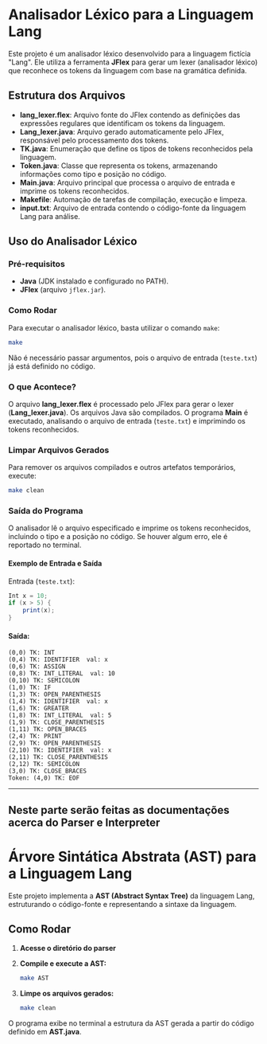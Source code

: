 # Analisador Léxico para a Linguagem Lang

Este projeto é um analisador léxico desenvolvido para a linguagem fictícia "Lang". Ele utiliza a ferramenta **JFlex** para gerar um lexer (analisador léxico) que reconhece os tokens da linguagem com base na gramática definida.

## Estrutura dos Arquivos

- **lang_lexer.flex**: Arquivo fonte do JFlex contendo as definições das expressões regulares que identificam os tokens da linguagem.
- **Lang_lexer.java**: Arquivo gerado automaticamente pelo JFlex, responsável pelo processamento dos tokens.
- **TK.java**: Enumeração que define os tipos de tokens reconhecidos pela linguagem.
- **Token.java**: Classe que representa os tokens, armazenando informações como tipo e posição no código.
- **Main.java**: Arquivo principal que processa o arquivo de entrada e imprime os tokens reconhecidos.
- **Makefile**: Automação de tarefas de compilação, execução e limpeza.
- **input.txt**: Arquivo de entrada contendo o código-fonte da linguagem Lang para análise.

## Uso do Analisador Léxico

### Pré-requisitos
- **Java** (JDK instalado e configurado no PATH).
- **JFlex** (arquivo `jflex.jar`).

### Como Rodar
Para executar o analisador léxico, basta utilizar o comando `make`:

```bash
make 
```
Não é necessário passar argumentos, pois o arquivo de entrada (`teste.txt`) já está definido no código.

### O que Acontece?
O arquivo **lang_lexer.flex** é processado pelo JFlex para gerar o lexer (**Lang_lexer.java**).
Os arquivos Java são compilados.
O programa **Main** é executado, analisando o arquivo de entrada (`teste.txt`) e imprimindo os tokens reconhecidos.

### Limpar Arquivos Gerados
Para remover os arquivos compilados e outros artefatos temporários, execute:
    
```bash
make clean
```

### Saída do Programa
O analisador lê o arquivo especificado e imprime os tokens reconhecidos, incluindo o tipo e a posição no código. Se houver algum erro, ele é reportado no terminal.

#### Exemplo de Entrada e Saída
Entrada (`teste.txt`):
```java
Int x = 10;
if (x > 5) {
    print(x);
}
```

#### Saída:
```
(0,0) TK: INT
(0,4) TK: IDENTIFIER  val: x
(0,6) TK: ASSIGN
(0,8) TK: INT_LITERAL  val: 10
(0,10) TK: SEMICOLON
(1,0) TK: IF
(1,3) TK: OPEN_PARENTHESIS
(1,4) TK: IDENTIFIER  val: x
(1,6) TK: GREATER
(1,8) TK: INT_LITERAL  val: 5
(1,9) TK: CLOSE_PARENTHESIS
(1,11) TK: OPEN_BRACES
(2,4) TK: PRINT
(2,9) TK: OPEN_PARENTHESIS
(2,10) TK: IDENTIFIER  val: x
(2,11) TK: CLOSE_PARENTHESIS
(2,12) TK: SEMICOLON
(3,0) TK: CLOSE_BRACES
Token: (4,0) TK: EOF
```

---
## Neste parte serão feitas as documentações acerca do Parser e Interpreter

# **Árvore Sintática Abstrata (AST) para a Linguagem Lang**  

Este projeto implementa a **AST (Abstract Syntax Tree)** da linguagem Lang, estruturando o código-fonte e representando a sintaxe da linguagem.  

## **Como Rodar**  

1. **Acesse o diretório do parser**  

2. **Compile e execute a AST:**  
   ```bash
   make AST
   ```

3. **Limpe os arquivos gerados:**  
   ```bash
   make clean
   ```  

O programa exibe no terminal a estrutura da AST gerada a partir do código definido em **AST.java**.